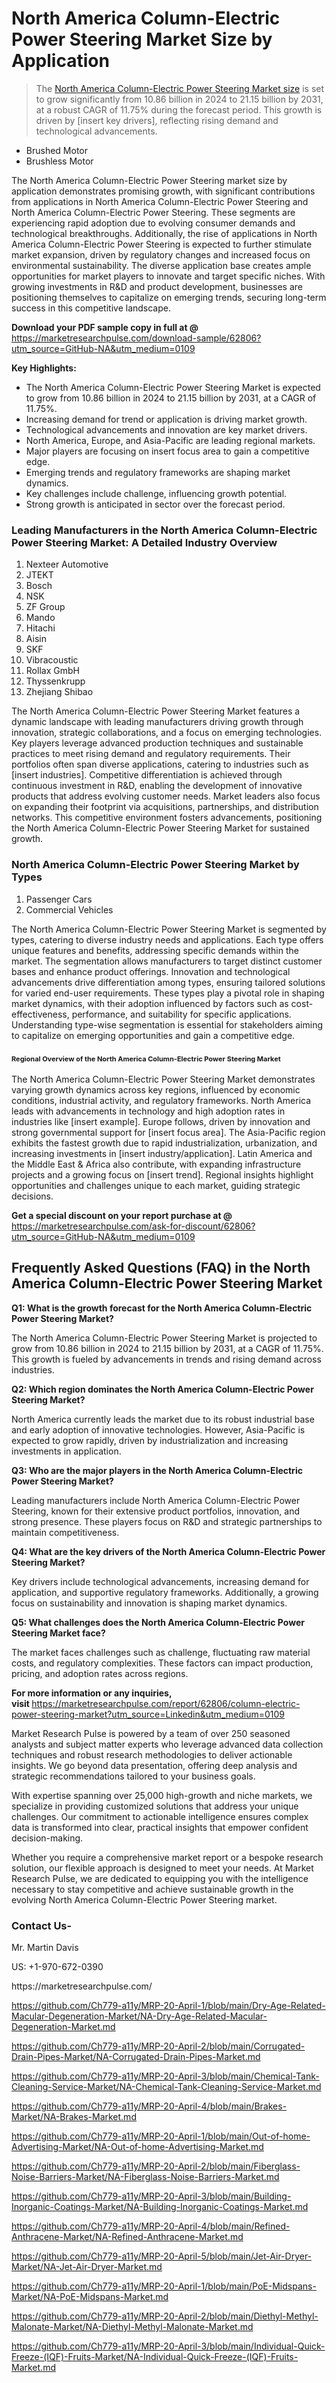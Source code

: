 <h1>North America Column-Electric Power Steering Market&nbsp;Size by Application</h1><blockquote><p>The <a href="https://marketresearchpulse.com/download-sample/62806?utm_source=GitHub-NA&amp;utm_medium=0109">North America Column-Electric Power Steering Market size</a> is set to grow significantly from 10.86 billion in 2024 to 21.15 billion by 2031, at a robust CAGR of 11.75% during the forecast period. This growth is driven by [insert key drivers], reflecting rising demand and technological advancements.</p></blockquote><ul><li>Brushed Motor<li> Brushless Motor</li></ul><p>The North America Column-Electric Power Steering market size by application demonstrates promising growth, with significant contributions from applications in North America Column-Electric Power Steering and North America Column-Electric Power Steering. These segments are experiencing rapid adoption due to evolving consumer demands and technological breakthroughs. Additionally, the rise of applications in North America Column-Electric Power Steering is expected to further stimulate market expansion, driven by regulatory changes and increased focus on environmental sustainability. The diverse application base creates ample opportunities for market players to innovate and target specific niches. With growing investments in R&D and product development, businesses are positioning themselves to capitalize on emerging trends, securing long-term success in this competitive landscape.</p><p><strong>Download your PDF sample copy in full at @ </strong><a href="https://marketresearchpulse.com/download-sample/62806?utm_source=GitHub-NA&amp;utm_medium=0109">https://marketresearchpulse.com/download-sample/62806?utm_source=GitHub-NA&amp;utm_medium=0109</a></p><p><strong>Key Highlights: </strong></p><ul><li>The North America Column-Electric Power Steering Market is expected to grow from 10.86 billion in 2024 to 21.15 billion by 2031, at a CAGR of 11.75%.</li><li>Increasing demand for trend or application is driving market growth.</li><li>Technological advancements and innovation are key market drivers.</li><li>North America, Europe, and Asia-Pacific are leading regional markets.</li><li>Major players are focusing on insert focus area to gain a competitive edge.</li><li>Emerging trends and regulatory frameworks are shaping market dynamics.</li><li>Key challenges include challenge, influencing growth potential.</li><li>Strong growth is anticipated in sector over the forecast period.</li></ul><h3>Leading Manufacturers in the North America Column-Electric Power Steering Market: A Detailed Industry Overview</h3><ol><li>Nexteer Automotive</li><li>JTEKT</li><li>Bosch</li><li>NSK</li><li>ZF Group</li><li>Mando</li><li>Hitachi</li><li>Aisin</li><li>SKF</li><li>Vibracoustic</li><li>Rollax GmbH</li><li>Thyssenkrupp</li><li>Zhejiang Shibao</li></ol><div class="flex max-w-full flex-col flex-grow"><div class="min-h-8 text-message flex w-full flex-col items-end gap-2 whitespace-normal break-words [.text-message+&amp;]:mt-5" dir="auto" data-message-author-role="assistant" data-message-id="fd8432e4-4910-450d-b182-61b7bfb0a01f" data-message-model-slug="gpt-4o"><div class="flex w-full flex-col gap-1 empty:hidden first:pt-[3px]"><div class="markdown prose w-full break-words dark:prose-invert light"><p>The North America Column-Electric Power Steering Market features a dynamic landscape with leading manufacturers driving growth through innovation, strategic collaborations, and a focus on emerging technologies. Key players leverage advanced production techniques and sustainable practices to meet rising demand and regulatory requirements. Their portfolios often span diverse applications, catering to industries such as [insert industries]. Competitive differentiation is achieved through continuous investment in R&amp;D, enabling the development of innovative products that address evolving customer needs. Market leaders also focus on expanding their footprint via acquisitions, partnerships, and distribution networks. This competitive environment fosters advancements, positioning the North America Column-Electric Power Steering Market for sustained growth.</p></div></div></div></div><h3>North America Column-Electric Power Steering Market by Types</h3><ol><li>Passenger Cars<li> Commercial Vehicles</li></ol><div class="flex max-w-full flex-col flex-grow"><div class="min-h-8 text-message flex w-full flex-col items-end gap-2 whitespace-normal break-words [.text-message+&amp;]:mt-5" dir="auto" data-message-author-role="assistant" data-message-id="084470be-0bb7-4664-bddf-5156b4f41249" data-message-model-slug="gpt-4o-mini"><div class="flex w-full flex-col gap-1 empty:hidden first:pt-[3px]"><div class="markdown prose w-full break-words dark:prose-invert light"><p>The North America Column-Electric Power Steering Market is segmented by types, catering to diverse industry needs and applications. Each type offers unique features and benefits, addressing specific demands within the market. The segmentation allows manufacturers to target distinct customer bases and enhance product offerings. Innovation and technological advancements drive differentiation among types, ensuring tailored solutions for varied end-user requirements. These types play a pivotal role in shaping market dynamics, with their adoption influenced by factors such as cost-effectiveness, performance, and suitability for specific applications. Understanding type-wise segmentation is essential for stakeholders aiming to capitalize on emerging opportunities and gain a competitive edge.</p></div></div></div></div><h3><span style="font-size: 11px;">Regional Overview of the North America Column-Electric Power Steering Market</span></h3><div class="flex max-w-full flex-col flex-grow"><div class="min-h-8 text-message flex w-full flex-col items-end gap-2 whitespace-normal break-words [.text-message+&amp;]:mt-5" dir="auto" data-message-author-role="assistant" data-message-id="e9038762-ce64-4e30-91c9-9bd413514231" data-message-model-slug="gpt-4o-mini"><div class="flex w-full flex-col gap-1 empty:hidden first:pt-[3px]"><div class="markdown prose w-full break-words dark:prose-invert light"><p>The North America Column-Electric Power Steering Market demonstrates varying growth dynamics across key regions, influenced by economic conditions, industrial activity, and regulatory frameworks. North America leads with advancements in technology and high adoption rates in industries like [insert example]. Europe follows, driven by innovation and strong governmental support for [insert focus area]. The Asia-Pacific region exhibits the fastest growth due to rapid industrialization, urbanization, and increasing investments in [insert industry/application]. Latin America and the Middle East &amp; Africa also contribute, with expanding infrastructure projects and a growing focus on [insert trend]. Regional insights highlight opportunities and challenges unique to each market, guiding strategic decisions.</p></div></div></div></div><p><strong>Get a special discount on your report purchase at @ </strong><a href="https://marketresearchpulse.com/ask-for-discount/62806?utm_source=GitHub-NA&amp;utm_medium=0109">https://marketresearchpulse.com/ask-for-discount/62806?utm_source=GitHub-NA&amp;utm_medium=0109</a></p><h2>Frequently Asked Questions (FAQ) in the North America Column-Electric Power Steering Market</h2><p><strong>Q1: What is the growth forecast for the North America Column-Electric Power Steering Market?</strong></p><p>The North America Column-Electric Power Steering Market is projected to grow from 10.86 billion in 2024 to 21.15 billion by 2031, at a CAGR of 11.75%. This growth is fueled by advancements in trends and rising demand across industries.</p><p><strong>Q2: Which region dominates the North America Column-Electric Power Steering Market?</strong></p><p>North America currently leads the market due to its robust industrial base and early adoption of innovative technologies. However, Asia-Pacific is expected to grow rapidly, driven by industrialization and increasing investments in application.</p><p><strong>Q3: Who are the major players in the North America Column-Electric Power Steering Market?</strong></p><p>Leading manufacturers include North America Column-Electric Power Steering, known for their extensive product portfolios, innovation, and strong presence. These players focus on R&amp;D and strategic partnerships to maintain competitiveness.</p><p><strong>Q4: What are the key drivers of the North America Column-Electric Power Steering Market?</strong></p><p>Key drivers include technological advancements, increasing demand for application, and supportive regulatory frameworks. Additionally, a growing focus on sustainability and innovation is shaping market dynamics.</p><p><strong>Q5: What challenges does the North America Column-Electric Power Steering Market face?</strong></p><p>The market faces challenges such as challenge, fluctuating raw material costs, and regulatory complexities. These factors can impact production, pricing, and adoption rates across regions.</p><p><strong>For more information or any inquiries, visit&nbsp;</strong><a href="https://marketresearchpulse.com/report/62806/column-electric-power-steering-market?utm_source=Linkedin&utm_medium=0109">https://marketresearchpulse.com/report/62806/column-electric-power-steering-market?utm_source=Linkedin&utm_medium=0109</a></p><p>Market Research Pulse is powered by a team of over 250 seasoned analysts and subject matter experts who leverage advanced data collection techniques and robust research methodologies to deliver actionable insights. We go beyond data presentation, offering deep analysis and strategic recommendations tailored to your business goals.</p><p>With expertise spanning over 25,000 high-growth and niche markets, we specialize in providing customized solutions that address your unique challenges. Our commitment to actionable intelligence ensures complex data is transformed into clear, practical insights that empower confident decision-making.</p><p>Whether you require a comprehensive market report or a bespoke research solution, our flexible approach is designed to meet your needs. At Market Research Pulse, we are dedicated to equipping you with the intelligence necessary to stay competitive and achieve sustainable growth in the evolving North America Column-Electric Power Steering market.</p><h3><strong>Contact Us-</strong></h3><p>Mr. Martin Davis</p><p>US: +1-970-672-0390</p><p>https://marketresearchpulse.com/</p><p><a href="https://github.com/Ch779-a11y/MRP-20-April-1/blob/main/Dry-Age-Related-Macular-Degeneration-Market/NA-Dry-Age-Related-Macular-Degeneration-Market.md">https://github.com/Ch779-a11y/MRP-20-April-1/blob/main/Dry-Age-Related-Macular-Degeneration-Market/NA-Dry-Age-Related-Macular-Degeneration-Market.md</a></p><p><a href="https://github.com/Ch779-a11y/MRP-20-April-2/blob/main/Corrugated-Drain-Pipes-Market/NA-Corrugated-Drain-Pipes-Market.md">https://github.com/Ch779-a11y/MRP-20-April-2/blob/main/Corrugated-Drain-Pipes-Market/NA-Corrugated-Drain-Pipes-Market.md</a></p><p><a href="https://github.com/Ch779-a11y/MRP-20-April-3/blob/main/Chemical-Tank-Cleaning-Service-Market/NA-Chemical-Tank-Cleaning-Service-Market.md">https://github.com/Ch779-a11y/MRP-20-April-3/blob/main/Chemical-Tank-Cleaning-Service-Market/NA-Chemical-Tank-Cleaning-Service-Market.md</a></p><p><a href="https://github.com/Ch779-a11y/MRP-20-April-4/blob/main/Brakes-Market/NA-Brakes-Market.md">https://github.com/Ch779-a11y/MRP-20-April-4/blob/main/Brakes-Market/NA-Brakes-Market.md</a></p><p><a href="https://github.com/Ch779-a11y/MRP-20-April-1/blob/main/Out-of-home-Advertising-Market/NA-Out-of-home-Advertising-Market.md">https://github.com/Ch779-a11y/MRP-20-April-1/blob/main/Out-of-home-Advertising-Market/NA-Out-of-home-Advertising-Market.md</a></p><p><a href="https://github.com/Ch779-a11y/MRP-20-April-2/blob/main/Fiberglass-Noise-Barriers-Market/NA-Fiberglass-Noise-Barriers-Market.md">https://github.com/Ch779-a11y/MRP-20-April-2/blob/main/Fiberglass-Noise-Barriers-Market/NA-Fiberglass-Noise-Barriers-Market.md</a></p><p><a href="https://github.com/Ch779-a11y/MRP-20-April-3/blob/main/Building-Inorganic-Coatings-Market/NA-Building-Inorganic-Coatings-Market.md">https://github.com/Ch779-a11y/MRP-20-April-3/blob/main/Building-Inorganic-Coatings-Market/NA-Building-Inorganic-Coatings-Market.md</a></p><p><a href="https://github.com/Ch779-a11y/MRP-20-April-4/blob/main/Refined-Anthracene-Market/NA-Refined-Anthracene-Market.md">https://github.com/Ch779-a11y/MRP-20-April-4/blob/main/Refined-Anthracene-Market/NA-Refined-Anthracene-Market.md</a></p><p><a href="https://github.com/Ch779-a11y/MRP-20-April-5/blob/main/Jet-Air-Dryer-Market/NA-Jet-Air-Dryer-Market.md">https://github.com/Ch779-a11y/MRP-20-April-5/blob/main/Jet-Air-Dryer-Market/NA-Jet-Air-Dryer-Market.md</a></p><p><a href="https://github.com/Ch779-a11y/MRP-20-April-1/blob/main/PoE-Midspans-Market/NA-PoE-Midspans-Market.md">https://github.com/Ch779-a11y/MRP-20-April-1/blob/main/PoE-Midspans-Market/NA-PoE-Midspans-Market.md</a></p><p><a href="https://github.com/Ch779-a11y/MRP-20-April-2/blob/main/Diethyl-Methyl-Malonate-Market/NA-Diethyl-Methyl-Malonate-Market.md">https://github.com/Ch779-a11y/MRP-20-April-2/blob/main/Diethyl-Methyl-Malonate-Market/NA-Diethyl-Methyl-Malonate-Market.md</a></p><p><a href="https://github.com/Ch779-a11y/MRP-20-April-3/blob/main/Individual-Quick-Freeze-(IQF)-Fruits-Market/NA-Individual-Quick-Freeze-(IQF)-Fruits-Market.md">https://github.com/Ch779-a11y/MRP-20-April-3/blob/main/Individual-Quick-Freeze-(IQF)-Fruits-Market/NA-Individual-Quick-Freeze-(IQF)-Fruits-Market.md</a></p>
